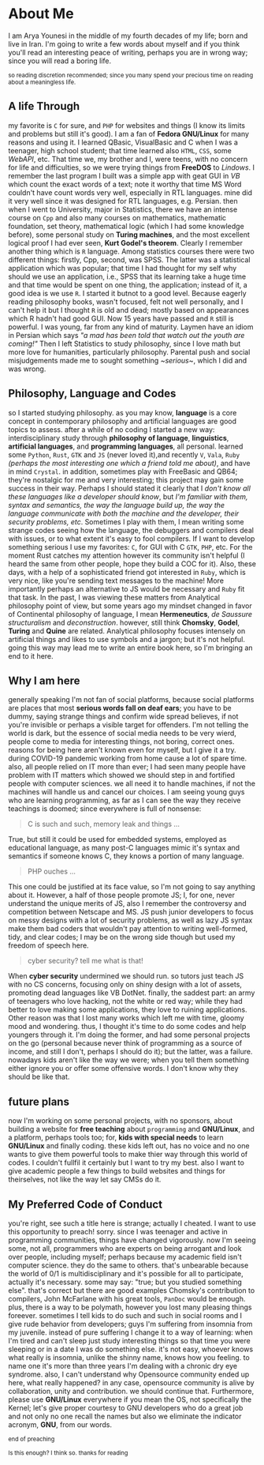 # About Me
I am Arya Younesi in the middle of my fourth decades of my life; born and live in Iran.
I'm going to write a few words about myself and if you think you'll read an interesting peace of writing, perhaps you are in wrong way; since you will read a boring life. 

<Sub> so reading discretion recommended; since you many spend your precious time on reading about a meaningless life.</sub>

## A life Through
my favorite is `C` for sure, and `PHP` for websites and things (I know its limits and problems but still it's good). I am a fan of **Fedora GNU/Linux** for many reasons and using it. 
I learned QBasic, VisualBasic and C when I was a teenager, high school student; that time learned also `HTML`, `CSS`, some *WebAPI*, etc. That time we, my brother and I, were teens, with no concern for life and difficulties, so we were trying things from **FreeDOS** to *Lindows*. I remember the last program I built was a simple app with geat GUI in *VB* which count the exact words of a text; note it worthy that time MS Word couldn't have count words very well, especially in RTL languages. mine did it very well since it was designed for RTL languages, e.g. Persian.
then when I went to University, major in Statistics, there we have an intense course on `Cpp` and also many courses on mathematics, mathematic foundation, set theory, mathematical logic (which I had some knowledge before), some personal study on **Turing machines**, and the most excellent logical proof I had ever seen, **Kurt Godel's theorem**. 
Clearly I remember another thing which is `R` language. Among statistics courses there were two different things: firstly, Cpp, second, was SPSS. The latter was a statistical application which was popular; that time I had thought for my self why should we use an application, i.e., SPSS that its learning take a huge time and that time would be spent on one thing, the application; instead of it, a good idea is we use `R`. I started it butnot to a good level. Because eagerly reading philosophy books, wasn't focused, felt not well personally, and I can't help it but I thought `R` is old and dead; mostly based on appearances which R hadn't had good GUI. Now 15 years have passed and `R` still is powerful.
I was young, far from any kind of maturity. Laymen have an idiom in Persian which says *"a mad has been told that watch out the youth are coming!"* 
Then I left Statistics to study philosophy, since I love math but more love for humanities, particularly philosophy. Parental push and social misjudgements made me to sought something ~*serious*~, which I did and was wrong. 

## Philosophy, Language and Codes
so I started studying philosophy. as you may know, **language** is a core concept in contemporary philosophy and artificial languages are good topics to assess. after a while of no coding I started a new way: interdisciplinary study through **philosophy of language**, **linguistics**, **artificial languages**, and **programming languages**, all personal. learned some `Python`, `Rust`, `GTK` and `JS` (never loved it),and recently `V`, `Vala`, `Ruby` *(perhaps the most interesting one which a friend told me about)*, and have in mind `Crystal`. in addition, sometimes play with FreeBasic and QB64; they're nostalgic for me and very interesting; this project may gain some success in their way.
Perhaps I should stated it clearly that I *don't know all these languages like a developer should know*, but *I'm familiar with them, syntax and semantics, the way the language build up, the way the language communicate with both the machine and the developer, their security problems, etc*. Sometimes I play with them, I mean writing some strange codes seeing how the language, the debuggers and compilers deal with issues, or to what extent it's easy to fool compilers. If I want to develop something serious I use my favorites: `C`, for GUI with C `GTK`, `PHP`, etc. For the moment Rust catches my attention however its community isn't helpful (I heard the same from other people, hope they build a COC for it). Also, these days, with a help of a sophisticated friend got interested in `Ruby`, which is very nice, like you're sending text messages to the machine! More importantly perhaps an alternative to JS would be necessary and `Ruby` fit that task.
In the past, I was viewing these matters from Analytical philosophy point of view, but some years ago my mindset changed in favor of Continental philosophy of language, I mean **Hermeneutics**, *de Saussure structuralism* and *deconstruction*. however, still think **Chomsky**, **Godel**, **Turing** and **Quine** are related. Analytical philosophy focuses intensely on artificial things and likes to use symbols and a jargon; but it's not helpful. going this way may lead me to write an entire book here, so I'm bringing an end to it here. 

## Why I am here
generally speaking I'm not fan of social platforms, because social platforms are places that most **serious words fall on deaf ears**; you have to be dummy, saying strange things and confirm wide spread believes, if not you're invisible or perhaps a visible target for offenders. I'm not telling the world is dark, but the essence of social media needs to be very wierd, people come to media for interesting things, not boring, correct ones.
reasons for being here aren't known even for myself, but I give it a try. during COVID-19 pandemic working from home cause a lot of spare time. also, all people relied on IT more than ever; I had seen many people have problem with IT matters which showed we should step in and fortified people with computer sciences. we all need it to handle machines, if not the machines will handle us and cancel our choices.
I am seeing young guys who are learning programming, as far as I can see the way they receive teachings is doomed; since everywhere is full of nonsense:
> C is such and such, memory leak and things ...

True, but still it could be used for embedded systems, employed as educational language, as many post-C languages mimic it's syntax and semantics if someone knows C, they knows a portion of many language.

> PHP ouches ... 

This one could be justified at its face value, so I'm not going to say anything about it. However, a half of those people promote JS; I, for one, never understand the unique merits of JS, also I remember the controversy and competition between Netscape and MS. JS push junior developers to focus on messy designs with a lot of security problems, as well as lazy JS syntax make them bad coders that wouldn't pay attention to writing well-formed, tidy, and clear codes; I may be on the wrong side though but used my freedom of speech here.

> cyber security? tell me what is that! 

When **cyber security** undermined we should run.
so tutors just teach JS with no CS concerns, focusing only on shiny design with a lot of assets, promoting dead languages like VB DotNet. finally, the saddest part: an army of teenagers who love hacking, not the white or red way; while they had better to love making some applications, they love to ruining applications. 
Other reason was that I lost many works which left me with time, gloomy mood and wondering. thus, I thought it's time to do some codes and help youngers through it. I'm doing the former, and had some personal projects on the go (personal because never think of programming as a source of income, and still I don't, perhaps I should do it); but the latter, was a failure. nowadays kids aren't like the way we were; when you tell them something either ignore you or offer some offensive words. I don't know why they should be like that. 

## future plans 
now I'm working on some personal projects, with no sponsors, about building a website for **free teaching** about `programming` and **GNU/Linux**, and a platform, perhaps tools too; for, **kids with special needs** to learn **GNU/Linux** and finally coding. these kids left out, has no voice and no one wants to give them powerful tools to make thier way through this world of codes. I couldn't fullfil it certainly but I want to try my best. also I want to give academic people a few things to build websites and things for theirselves, not like the way let say CMSs do it.  

## My Preferred Code of Conduct 
you're right, see such a title here is strange; actually I cheated. I want to use this opportunity to preach! sorry. 
since I was teenager and active in programming communities, things have changed vigorously. now I'm seeing some, not all, programmers who are experts on being arrogant and look over people, including myself; perhaps because my academic field isn't computer science. they do the same to others. that's unbearable because the world of 0/1 is multidisciplinary and it's possible for all to participate, actually it's necessary. some may say: "true; but you studied something else". that's correct but there are good examples Chomsky's contribution to compilers, John McFarlane with his great tools, `PanDoc` would be enough. plus, there is a way to be polymath, however you lost many pleasing things foreever. 
sometimes I tell kids to do such and such in social rooms and I give rude behavior from developers; guys I'm suffering from insomnia from my juvenile. instead of pure suffering I change it to a way of learning: when I'm tired and can't sleep just study interesting things so that time you were sleeping or in a date I was do something else. it's not easy, whoever knows what really is insomnia, unlike the shinny name, knows how you feeling. to name one it's more than three years I'm dealing with a chronic dry eye syndrome. 
also, I can't understand why Opensource community ended up here, what really happened? in any case, opensource community is alive by collaboration, unity and contribution. we should continue that. 
Furthermore, please use **GNU/Linux** everywhere if you mean the OS, not specifically the Kernel; let's give proper courtesy to GNU developers who do a great job and not only no one recall the names but also we eliminate the indicator acronym, **GNU**, from our words. 

<sub>end of preaching</sub>


<sub>Is this enough? I think so. thanks for reading</sub> 



